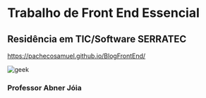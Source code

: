 # Trabalho de Front End Essencial 
## Residência em TIC/Software SERRATEC
https://pachecosamuel.github.io/BlogFrontEnd/

![geek](https://user-images.githubusercontent.com/87822546/168620914-f0bebda9-cd96-4431-9ba9-21f93d891ffe.PNG)

### Professor Abner Jóia
